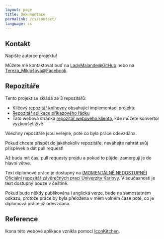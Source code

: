 ```yaml
---
layout: page
title: Dokumentace
permalink: /cs/contact/
language: cs
---
```

## Kontakt
Napište autorce projektu!

Můžete mě kontaktovat buď na
                <a href="https://github.com/LadyMalande">LadyMalande@GitHub</a> nebo na 
                <a href="https://www.facebook.com/tereza.miklosova/about">Tereza_Miklóšová@Facebook</a>.

## Repozitáře
Tento projekt se skládá ze 3 repozitářů:
- Klíčový [repozitář knihovny](https://github.com/LadyMalande/RDFtoCSV) obsahující implementaci projektu
- [Repozitář aplikace příkazového řádku](https://github.com/LadyMalande/RDFtoCSVApplication) 
- Tato webová stránka [repozitář webového klienta](https://github.com/LadyMalande/rdf-to-csv.github.io), kde můžete konvertor vyzkoušet živě


Všechny repozitáře jsou veřejné, poté co byla práce odevzdána.

Pokud chcete přispět do jakéhokoliv repozitáře, neváhejte nahrát svůj příspěvek a dát pull request!

Až budu mít čas, pull requesty projdu a pokud to půjde, zamerguji je do hlavní větve.

Text diplomové práce je dostupný na [(MOMENTÁLNĚ NEDOSTUPNÉ) Oficiální repozitář závěrečných prací Univerzity Karlovy](). V současnosti je text dostupný pouze v češtině.

Pokud bude někdy publikována i anglická verze, bude na samostatném odkazu, protože práce by byla přeložena v mém volném čase poté, co je diplomová práce již odevzdána.

## Reference

Ikona této webové aplikace vznikla pomocí [IconKitchen](https://icon.kitchen/).